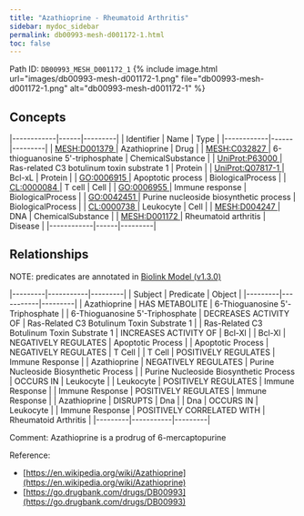 ```yaml
---
title: "Azathioprine - Rheumatoid Arthritis"
sidebar: mydoc_sidebar
permalink: db00993-mesh-d001172-1.html
toc: false 
---
```



Path ID: `DB00993_MESH_D001172_1`
{% include image.html url="images/db00993-mesh-d001172-1.png" file="db00993-mesh-d001172-1.png" alt="db00993-mesh-d001172-1" %}

## Concepts

|------------|------|---------|
| Identifier | Name | Type    |
|------------|------|---------|
| <a href="https://identifiers.org/MESH:D001379">MESH:D001379 </a> | Azathioprine | Drug |
| <a href="https://identifiers.org/MESH:C032827">MESH:C032827 </a> | 6-thioguanosine 5'-triphosphate | ChemicalSubstance |
| <a href="https://identifiers.org/UniProt:P63000">UniProt:P63000 </a> | Ras-related C3 botulinum toxin substrate 1 | Protein |
| <a href="https://identifiers.org/UniProt:Q07817-1">UniProt:Q07817-1 </a> | Bcl-xL | Protein |
| <a href="https://identifiers.org/GO:0006915">GO:0006915 </a> | Apoptotic process | BiologicalProcess |
| <a href="https://identifiers.org/CL:0000084">CL:0000084 </a> | T cell | Cell |
| <a href="https://identifiers.org/GO:0006955">GO:0006955 </a> | Immune response | BiologicalProcess |
| <a href="https://identifiers.org/GO:0042451">GO:0042451 </a> | Purine nucleoside biosynthetic process | BiologicalProcess |
| <a href="https://identifiers.org/CL:0000738">CL:0000738 </a> | Leukocyte | Cell |
| <a href="https://identifiers.org/MESH:D004247">MESH:D004247 </a> | DNA | ChemicalSubstance |
| <a href="https://identifiers.org/MESH:D001172">MESH:D001172 </a> | Rheumatoid arthritis | Disease |
|------------|------|---------|

## Relationships


NOTE: predicates are annotated in <a href="https://github.com/biolink/biolink-model/releases/tag/v1.3.0">Biolink Model (v1.3.0)</a>

|---------|-----------|---------|
| Subject | Predicate | Object  |
|---------|-----------|---------|
| Azathioprine | HAS METABOLITE | 6-Thioguanosine 5'-Triphosphate |
| 6-Thioguanosine 5'-Triphosphate | DECREASES ACTIVITY OF | Ras-Related C3 Botulinum Toxin Substrate 1 |
| Ras-Related C3 Botulinum Toxin Substrate 1 | INCREASES ACTIVITY OF | Bcl-Xl |
| Bcl-Xl | NEGATIVELY REGULATES | Apoptotic Process |
| Apoptotic Process | NEGATIVELY REGULATES | T Cell |
| T Cell | POSITIVELY REGULATES | Immune Response |
| Azathioprine | NEGATIVELY REGULATES | Purine Nucleoside Biosynthetic Process |
| Purine Nucleoside Biosynthetic Process | OCCURS IN | Leukocyte |
| Leukocyte | POSITIVELY REGULATES | Immune Response |
| Immune Response | POSITIVELY REGULATES | Immune Response |
| Azathioprine | DISRUPTS | Dna |
| Dna | OCCURS IN | Leukocyte |
| Immune Response | POSITIVELY CORRELATED WITH | Rheumatoid Arthritis |
|---------|-----------|---------|

Comment: Azathioprine is a prodrug of 6-mercaptopurine

Reference: 
  - [https://en.wikipedia.org/wiki/Azathioprine](https://en.wikipedia.org/wiki/Azathioprine)
  - [https://go.drugbank.com/drugs/DB00993](https://go.drugbank.com/drugs/DB00993)
